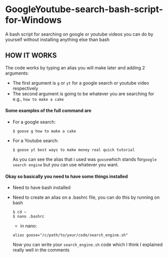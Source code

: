 # GoogleYoutube-search-bash-script-for-Windows

A bash script for searching on google or youtube videos you can do by yourself without installing anything else than bash

## HOW IT WORKS

The code works by typing an alias you will make later and adding 2 arguments:

- The first argument is `g` or `yt` for a google search or youtube video respectively
- The second argument is going to be whatever you are searching for e.g., `how to make a cake`

#### Some examples of the full command are

- For a google search:
  ```
  $ goose g how to make a cake
  ```
- For a Youtube search:
  ```
  $ goose yt best ways to make money real quick tutorial
  ```
  As you can see the alias that i used was `goose`which stands for`google search engine` but you can use whatever you want.

#### Okay so basically you need to have some things installed

- Need to have bash installed
- Need to create an alias on a .bashrc file, you can do this by running on bash

  ```
  $ cd ~
  $ nano .bashrc
  ```

  - in nano:

  ```
  alias goose="/c/path/to/your/code/search_engine.sh"
  ```

  Now you can write your `search_engine.sh` code which I think I explained really well in the comments

